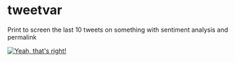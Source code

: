 # tweetvar
Print to screen the last 10 tweets on something with sentiment analysis and permalink



 



[![Yeah, that's right!](https://img.youtube.com/vi/T-D1KVIuvjA/0.jpg)](https://www.w3schools.com/html/horse.ogg)
